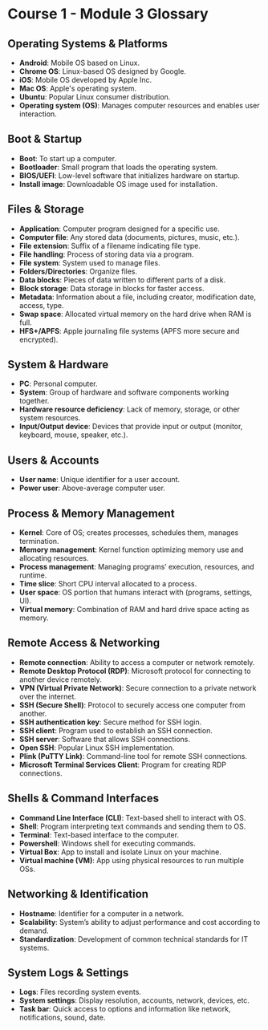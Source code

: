 # Course 1 - Module 3 Glossary

## Operating Systems & Platforms
- **Android**: Mobile OS based on Linux.  
- **Chrome OS**: Linux-based OS designed by Google.  
- **iOS**: Mobile OS developed by Apple Inc.  
- **Mac OS**: Apple's operating system.  
- **Ubuntu**: Popular Linux consumer distribution.  
- **Operating system (OS)**: Manages computer resources and enables user interaction.  

## Boot & Startup
- **Boot**: To start up a computer.  
- **Bootloader**: Small program that loads the operating system.  
- **BIOS/UEFI**: Low-level software that initializes hardware on startup.  
- **Install image**: Downloadable OS image used for installation.

## Files & Storage
- **Application**: Computer program designed for a specific use.  
- **Computer file**: Any stored data (documents, pictures, music, etc.).  
- **File extension**: Suffix of a filename indicating file type.  
- **File handling**: Process of storing data via a program.  
- **File system**: System used to manage files.  
- **Folders/Directories**: Organize files.  
- **Data blocks**: Pieces of data written to different parts of a disk.  
- **Block storage**: Data storage in blocks for faster access.  
- **Metadata**: Information about a file, including creator, modification date, access, type.  
- **Swap space**: Allocated virtual memory on the hard drive when RAM is full.  
- **HFS+/APFS**: Apple journaling file systems (APFS more secure and encrypted).  

## System & Hardware
- **PC**: Personal computer.  
- **System**: Group of hardware and software components working together.  
- **Hardware resource deficiency**: Lack of memory, storage, or other system resources.  
- **Input/Output device**: Devices that provide input or output (monitor, keyboard, mouse, speaker, etc.).  

## Users & Accounts
- **User name**: Unique identifier for a user account.  
- **Power user**: Above-average computer user.  

## Process & Memory Management
- **Kernel**: Core of OS; creates processes, schedules them, manages termination.  
- **Memory management**: Kernel function optimizing memory use and allocating resources.  
- **Process management**: Managing programs’ execution, resources, and runtime.  
- **Time slice**: Short CPU interval allocated to a process.  
- **User space**: OS portion that humans interact with (programs, settings, UI).  
- **Virtual memory**: Combination of RAM and hard drive space acting as memory.  

## Remote Access & Networking
- **Remote connection**: Ability to access a computer or network remotely.  
- **Remote Desktop Protocol (RDP)**: Microsoft protocol for connecting to another device remotely.  
- **VPN (Virtual Private Network)**: Secure connection to a private network over the internet.  
- **SSH (Secure Shell)**: Protocol to securely access one computer from another.  
- **SSH authentication key**: Secure method for SSH login.  
- **SSH client**: Program used to establish an SSH connection.  
- **SSH server**: Software that allows SSH connections.  
- **Open SSH**: Popular Linux SSH implementation.  
- **Plink (PuTTY Link)**: Command-line tool for remote SSH connections.  
- **Microsoft Terminal Services Client**: Program for creating RDP connections.  

## Shells & Command Interfaces
- **Command Line Interface (CLI)**: Text-based shell to interact with OS.  
- **Shell**: Program interpreting text commands and sending them to OS.  
- **Terminal**: Text-based interface to the computer.  
- **Powershell**: Windows shell for executing commands.  
- **Virtual Box**: App to install and isolate Linux on your machine.  
- **Virtual machine (VM)**: App using physical resources to run multiple OSs.  

## Networking & Identification
- **Hostname**: Identifier for a computer in a network.  
- **Scalability**: System’s ability to adjust performance and cost according to demand.  
- **Standardization**: Development of common technical standards for IT systems.  

## System Logs & Settings
- **Logs**: Files recording system events.  
- **System settings**: Display resolution, accounts, network, devices, etc.  
- **Task bar**: Quick access to options and information like network, notifications, sound, date.  



